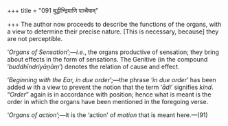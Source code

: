 +++
title = "091 बुद्धीन्द्रियाणि पञ्चैषाम्"

+++
The author now proceeds to describe the functions of the organs, with a
view to determine their precise nature. \[This is necessary, because\]
they are not perceptible.

‘*Organs of Sensation*’;—*i.e*., the organs productive of sensation;
they bring about effects in the form of sensations. The Genitive (in the
compound ‘*buddhīndriyāṇāṃ*’) denotes the relation of cause and effect.

‘*Beginning with the Ear, in due order*’;—the phrase ‘*in* *due order*’
has been added w ith a view to prevent the notion that the term ‘*ādi*’
signifies *kind*. “*Order*” again is in accordance with position; hence
what is meant is the order in which the organs have been mentioned in
the foregoing verse.

‘*Organs of action*’;—it is the ‘action’ of *motion* that is meant
here.—(91)


